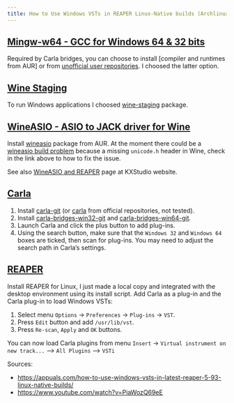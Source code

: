 ```yaml
---
title: How to Use Windows VSTs in REAPER Linux-Native builds (Archlinux)
---
```

## [Mingw-w64 - GCC for Windows 64 & 32 bits]

Required by Carla bridges, you can choose to install
[compiler and runtimes from AUR] or from [unofficial user repositories].
I choosed the latter option.

## [Wine Staging]

To run Windows applications I choosed [wine-staging] package.

## [WineASIO - ASIO to JACK driver for Wine]

Install [wineasio] package from AUR.
At the moment there could be a [wineasio build problem] because a missing
`unicode.h` header in Wine, check in the link above to how to fix the issue.

See also [WineASIO and REAPER] page at KXStudio website.

## [Carla]

1. Install [carla-git] (or [carla] from official repositories, not tested).
2. Install [carla-bridges-win32-git] and [carla-bridges-win64-git].
3. Launch Carla and click the plus button to add plug-ins.
4. Using the search button, make sure that the `Windows 32` and `Windows 64`
   boxes are ticked, then scan for plug-ins.
   You may need to adjust the search path in Carla’s settings.

## [REAPER]

Install REAPER for Linux, I just made a local copy and integrated with the
desktop environment using its install script.
Add Carla as a plug-in and the Carla plug-in to load Windows VSTs:

1. Select menu `Options` -> `Preferences` -> `Plug-ins` -> `VST`.
2. Press `Edit` button and add `/usr/lib/vst`.
3. Press `Re-scan`, `Apply` and `OK` buttons.

You can now load Carla plugins from menu
`Insert` -> `Virtual instrument on new track...` --> `All Plugins` --> `VSTi`

Sources:

- <https://appuals.com/how-to-use-windows-vsts-in-latest-reaper-5-93-linux-native-builds/>
- <https://www.youtube.com/watch?v=PiaWozQ69eE>

[Mingw-w64 - GCC for Windows 64 & 32 bits]: http://mingw-w64.org
[compiler and runtimes from from AUR]: https://aur.archlinux.org/packages/mingw-w64-gcc/
[unofficial user repositories]: https://wiki.archlinux.org/index.php/unofficial_user_repositories#ownstuff
[Wine Staging]: https://wiki.winehq.org/Wine-Staging
[wine-staging]: https://www.archlinux.org/packages/multilib/x86_64/wine-staging/
[WineASIO - ASIO to JACK driver for Wine]: https://sourceforge.net/projects/wineasio/
[wineasio]: https://aur.archlinux.org/packages/wineasio/
[wineasio build problem]: https://aur.archlinux.org/packages/wineasio/#comment-693696
[WineASIO and REAPER]: https://kx.studio/Documentation:Manual:wineasio_and_reaper
[Carla]: https://kx.studio/Applications:Carla
[carla]: https://www.archlinux.org/packages/community/x86_64/carla/
[carla-git]: https://aur.archlinux.org/packages/carla-git/
[carla-bridges-win32-git]: https://aur.archlinux.org/packages/carla-bridges-win32-git/
[carla-bridges-win64-git]: https://aur.archlinux.org/packages/carla-bridges-win64-git/
[REAPER]: http://reaper.fm/
